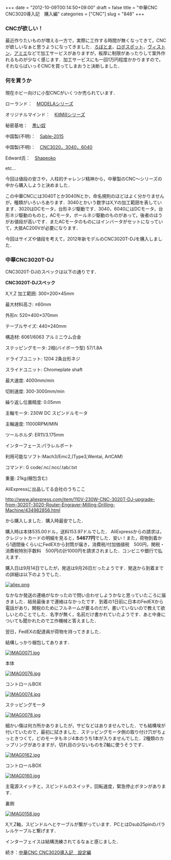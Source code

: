 +++
date = "2012-10-09T00:14:50+09:00"
draft = false
title = "中華CNC CNC3020導入記　購入編"
categories = ["CNC"]
slug = "848"
+++

<h3>CNCが欲しい！</h3>

最近作りたいものが増える一方で，実際に工作する時間が無くなってきて，CNCが欲しいなぁと思うようになってきました．<a title="ろぼとま" href="http://www.robotma.com/user_data/shienservice.php" target="_blank">ろぼとま</a>，<a title="ロボスポット" href="http://robospot.jp/html2/robospot_service_rf.html" target="_blank">ロボスポット</a>，<a title="ヴィストン" href="http://www.vstone.co.jp/robotshop/index.php?main_page=index&amp;cPath=46_47" target="_blank">ヴィストン</a>，<a title="アミエ" href="http://robot.umie-marine.jp/serviceNCCUT.html" target="_blank">アミエ</a>などで加工サービスがありますが，板厚に制限があったりして案外作れるものが少なく感じます．加工サービスにも一回1万円程度かかりますので，それならばいっそCNCを買ってしまおうと決断しました．

<h3>何を買うか</h3>

現在ホビー向けに小型CNCがいくつか売られています．



ローランド：　<a title="MODELAシリーズ" href="http://www.rolanddg.co.jp/product/3d/3d/mdx-20_15.htm" target="_blank">MODELAシリーズ</a>

オリジナルマインド：　<a title="KitMillシリーズ" href="http://www.originalmind.co.jp/products/kitmill" target="_blank">KitMillシリーズ</a>

秘密基地：　<a title="黒い奴" href="http://item.rakuten.co.jp/auc-himitsukichi/l-cncbs2/" target="_blank">黒い奴</a>

中国製(不明)：　<a title="Sable-2015" href="http://cncmill.web.fc2.com/" target="_blank">Sable-2015</a>

中国製(不明)：　<a title="CNC3020，3040，6040" href="http://www.aliexpress.com/wholesale?SearchText=cnc3020&amp;catId=0&amp;manual=y" target="_blank">CNC3020，3040，6040</a>

Edward氏：　<a title="Shapeoko" href="https://www.inventables.com/technologies/cnc-mill-kits-shapeoko" target="_blank">Shapeoko</a>

etc…



今回は値段の安さや，人柱的チャレンジ精神から，中華製のCNC～シリーズの中から購入しようと決めました．

この中華CNCには3040Tとか3040Nとか，命名規則のほどはよく分かりませんが，種類がいろいろあります．3040とかいう数字はX,Yの加工範囲を表しています．3020はDCモータ，台形ネジ駆動です．3040，6040にはDCモータ，台形ネジ駆動のものと，ACモータ，ボールネジ駆動のものがあって，後者のほうがお値段が高いです．またACモータのものにはインバータがセットになっていて，大抵AC200Vが必要になります．

今回はサイズや値段を考えて，2012年新モデルのCNC3020T-DJを購入しました．

<h3>中華CNC3020T-DJ</h3>

CNC3020T-DJのスペックは以下の通りです．



<strong>CNC3020T-DJスペック</strong>

X,Y,Z 加工範囲: 300×200×45mm

最大材料高さ: ≤60mm

外形n: 520×400×370mm

テーブルサイズ: 440×240mm

構造材: 6061/6063 アルミニウム合金

ステッピングモータ: 2相(バイポーラ型) 57/1.8A

ドライブユニット: 1204 2条台形ネジ

スライドユニット: Chromeplate shaft

最大速度: 4000mm/min

切削速度: 300-3000mm/min

繰り返し位置精度: 0.05mm

主軸モータ: 230W DC スピンドルモータ

主軸速度: 11000RPM/MIN

ツールホルダ: ER11/3.175mm

インターフェース:パラレルポート

利用可能なソフト:Mach3/Emc2,(Type3,Wentai, ArtCAM)

コマンド: G code/.nc/.ncc/.tab/.txt

重量: 21kg(梱包含む)



AliExpressに出品してる会社のうちここ

<a title="CNC3020T-DJ" href="http://www.aliexpress.com/item/110V-230W-CNC-3020T-DJ-upgrade-from-3020T-3020-Router-Engraver-Milling-Drilling-Machine/434982856.html" target="_blank">http://www.aliexpress.com/item/110V-230W-CNC-3020T-DJ-upgrade-from-3020T-3020-Router-Engraver-Milling-Drilling-Machine/434982856.html</a>

から購入しました．購入時最安でした．

購入時は本体535.00ドル，送料153.97ドルでした． AliExpressからの請求は，クレジットカードの明細を見ると，<strong>54677円</strong>でした．安い！また，荷物到着から1週間後くらいにFedEXから封筒が届き，消費税/付加価値税　500円，関税・消費税特別手数料　500円の計1000円を請求されました．コンビニや銀行で払えます．

購入日は9月14日でしたが，発送は9月26日だったようです．発送から到着までの詳細は以下のようでした．

<a href="/images/miconplus/fig/aliex.png"><img src="/images/miconplus/fig/aliexs.png" alt="aliex.png"   border="0" /></a>

なかなか発送の連絡がなかったので問い合わせしようかなと思っていたころに届きました．結局最後まで連絡はなかったです．到着の1日前に日本のFedEXから電話があり，関税のためにフルネームが要るのだが，書いていないので教えて欲しいとのことでした．名字が無く，名前だけ書かれていたようです．あと中身についても聞かれたので工作機械と答えました．

翌日，FedEXの配達員が荷物を持ってきました．

結構しっかり梱包してあります．

<a href="/images/miconplus/fig/IMAG0071.jpg"><img src="/images/miconplus/fig/IMAG0071s.jpg" alt="IMAG0071.jpg"   border="0" /></a>

本体

<a href="/images/miconplus/fig/IMAG0076.jpg"><img src="/images/miconplus/fig/IMAG0076s.jpg" alt="IMAG0076.jpg"   border="0" /></a>

コントロールBOX

<a href="/images/miconplus/fig/IMAG0074.jpg"><img src="/images/miconplus/fig/IMAG0074s.jpg" alt="IMAG0074.jpg"   border="0" /></a>

ステッピングモータ

<a href="/images/miconplus/fig/IMAG0078.jpg"><img src="/images/miconplus/fig/IMAG0078s.jpg" alt="IMAG0078.jpg"   border="0" /></a>

細かい傷は何カ所かありましたが，サビなどはありませんでした．でも結構埃が付いていたので，最初に拭きました．ステッピングモータ側の取り付け穴がちょっときつくて，どのモータもネジ4本のうち1本が入りませんでした．2種類のカップリングがありますが，切れ目の少ないものをZ軸に使うそうです．

<a href="/images/miconplus/fig/IMAG0162.jpg"><img src="/images/miconplus/fig/IMAG0162s.jpg" alt="IMAG0162.jpg"   border="0" /></a>

コントロールBOX

<a href="/images/miconplus/fig/IMAG0160.jpg"><img src="/images/miconplus/fig/IMAG0160s.jpg" alt="IMAG0160.jpg"   border="0" /></a>

主電源スイッチと，スピンドルのスイッチ，回転速度，緊急停止ボタンがあります．

裏側

<a href="/images/miconplus/fig/IMAG0158.jpg"><img src="/images/miconplus/fig/IMAG0158s.jpg" alt="IMAG0158.jpg"   border="0" /></a>

X,Y,Z軸，スピンドルへとケーブルが繋がっています．PCとはDsub25pinのパラレルケーブルと繋げます．

インターフェイスは結構洗練されてるなぁと感じました．

続き：<a title="CNC3020設定編" href="http://blog.syundo.org/2012/11/14/%E4%B8%AD%E8%8F%AFcnc-cnc3020%E5%B0%8E%E5%85%A5%E8%A8%98%E3%80%80%E8%A8%AD%E5%AE%9A%E7%B7%A8/" target="_blank">中華CNC CNC3020導入記　設定編</a>

